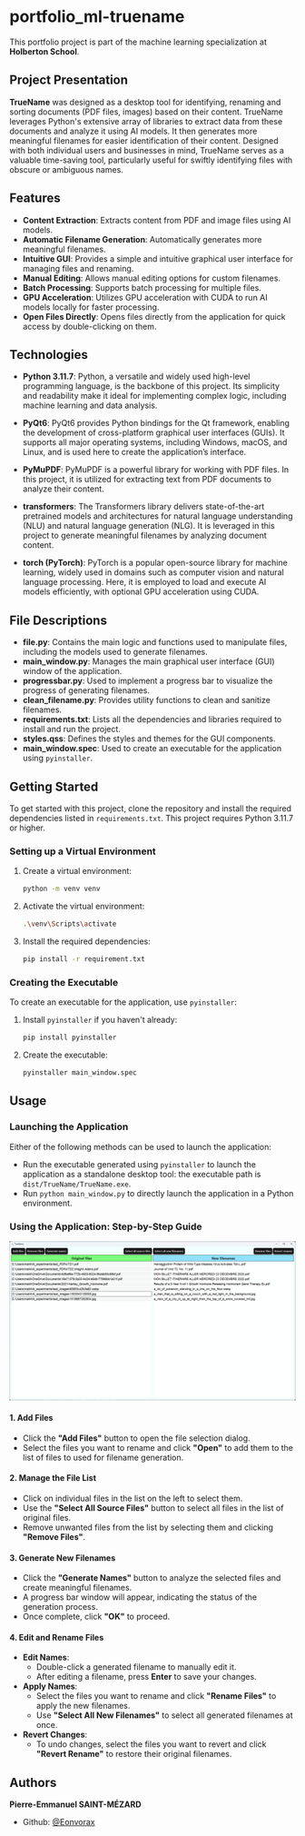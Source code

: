# portfolio_ml-truename
This portfolio project is part of the machine learning specialization at **Holberton School**.

## Project Presentation
**TrueName** was designed as a desktop tool for identifying, renaming and sorting documents (PDF files, images) based on their content. TrueName leverages Python's extensive array of libraries to extract data from these documents and analyze it using AI models. It then generates more meaningful filenames for easier identification of their content. Designed with both individual users and businesses in mind, TrueName serves as a valuable time-saving tool, particularly useful for swiftly identifying files with obscure or ambiguous names.

## Features
- **Content Extraction**: Extracts content from PDF and image files using AI models.
- **Automatic Filename Generation**: Automatically generates more meaningful filenames.
- **Intuitive GUI**: Provides a simple and intuitive graphical user interface for managing files and renaming.
- **Manual Editing**: Allows manual editing options for custom filenames.
- **Batch Processing**: Supports batch processing for multiple files.
- **GPU Acceleration**: Utilizes GPU acceleration with CUDA to run AI models locally for faster processing.
- **Open Files Directly**: Opens files directly from the application for quick access by double-clicking on them.

## Technologies

- **Python 3.11.7**: Python, a versatile and widely used high-level programming language, is the backbone of this project. Its simplicity and readability make it ideal for implementing complex logic, including machine learning and data analysis.

- **PyQt6**: PyQt6 provides Python bindings for the Qt framework, enabling the development of cross-platform graphical user interfaces (GUIs). It supports all major operating systems, including Windows, macOS, and Linux, and is used here to create the application’s interface.

- **PyMuPDF**: PyMuPDF is a powerful library for working with PDF files. In this project, it is utilized for extracting text from PDF documents to analyze their content.

- **transformers**: The Transformers library delivers state-of-the-art pretrained models and architectures for natural language understanding (NLU) and natural language generation (NLG). It is leveraged in this project to generate meaningful filenames by analyzing document content.

- **torch (PyTorch)**: PyTorch is a popular open-source library for machine learning, widely used in domains such as computer vision and natural language processing. Here, it is employed to load and execute AI models efficiently, with optional GPU acceleration using CUDA.


## File Descriptions
- **file.py**: Contains the main logic and functions used to manipulate files, including the models used to generate filenames.
- **main_window.py**: Manages the main graphical user interface (GUI) window of the application.
- **progressbar.py**: Used to implement a progress bar to visualize the progress of generating filenames.
- **clean_filename.py**: Provides utility functions to clean and sanitize filenames.
- **requirements.txt**: Lists all the dependencies and libraries required to install and run the project.
- **styles.qss**: Defines the styles and themes for the GUI components.
- **main_window.spec**: Used to create an executable for the application using `pyinstaller`.

## Getting Started
To get started with this project, clone the repository and install the required dependencies listed in `requirements.txt`.
This project requires Python 3.11.7 or higher.

### Setting up a Virtual Environment
1. Create a virtual environment:
    ```sh
    python -m venv venv
    ```
2. Activate the virtual environment:
    ```sh
    .\venv\Scripts\activate
    ```

3. Install the required dependencies:
    ```sh
    pip install -r requirement.txt
    ```

### Creating the Executable
To create an executable for the application, use `pyinstaller`:
1. Install `pyinstaller` if you haven't already:
    ```sh
    pip install pyinstaller
    ```
2. Create the executable:
    ```sh
    pyinstaller main_window.spec
    ```

## Usage
### Launching the Application
Either of the following methods can be used to launch the application:
- Run the executable generated using `pyinstaller` to launch the application as a standalone desktop tool: the executable path is `dist/TrueName/TrueName.exe`.
- Run `python main_window.py` to directly launch the application in a Python environment.

### Using the Application: Step-by-Step Guide

![TrueName Application Screenshot](images/TrueName_Screenshot_after_generation.png)

#### 1. Add Files
- Click the **"Add Files"** button to open the file selection dialog.
- Select the files you want to rename and click **"Open"** to add them to the list of files to used for filename generation.

#### 2. Manage the File List
- Click on individual files in the list on the left to select them.
- Use the **"Select All Source Files"** button to select all files in the list of original files.
- Remove unwanted files from the list by selecting them and clicking **"Remove Files"**.

#### 3. Generate New Filenames
- Click the **"Generate Names"** button to analyze the selected files and create meaningful filenames.
- A progress bar window will appear, indicating the status of the generation process.
- Once complete, click **"OK"** to proceed.

#### 4. Edit and Rename Files
- **Edit Names**:  
  - Double-click a generated filename to manually edit it.  
  - After editing a filename, press **Enter** to save your changes.
- **Apply Names**:  
  - Select the files you want to rename and click **"Rename Files"** to apply the new filenames.
  - Use **"Select All New Filenames"** to select all generated filenames at once.
- **Revert Changes**:  
  - To undo changes, select the files you want to revert and click **"Revert Rename"** to restore their original filenames.


## Authors
**Pierre-Emmanuel SAINT-MÉZARD**
- Github: [@Eonvorax](https://github.com/Eonvorax)
